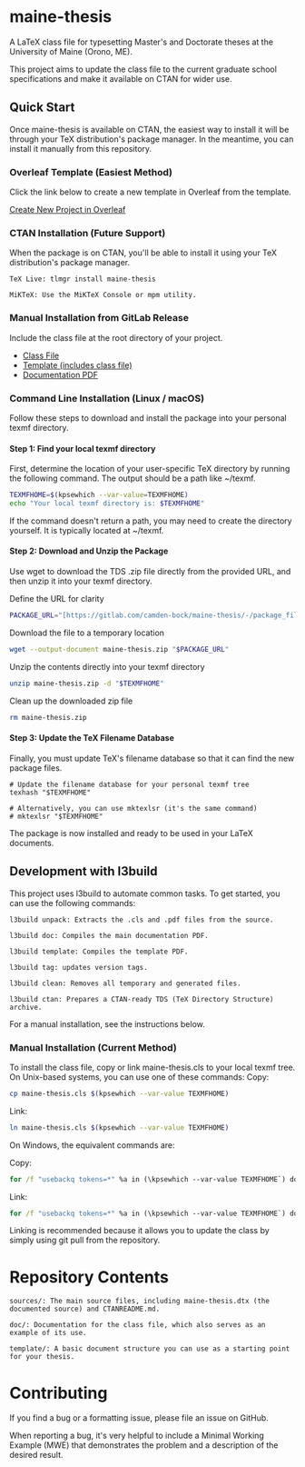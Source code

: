 # maine-thesis

A LaTeX class file for typesetting Master's and Doctorate theses at the University of Maine (Orono, ME).

This project aims to update the class file to the current graduate school specifications and make it available on CTAN
for wider use.

## Quick Start

Once maine-thesis is available on CTAN, the easiest way to install it will be through your TeX distribution's package
manager. In the meantime, you can install it manually from this repository.

### Overleaf Template (Easiest Method)

Click the link below to create a new template in Overleaf from the template.

[Create New Project in Overleaf](https://www.overleaf.com/docs?snip_uri=https%3A%2F%2Fgitlab.com%2Fapi%2Fv4%2Fprojects%2F72873936%2Fpackages%2Fgeneric%2Fmaine-thesis%2Flatest%2Fmaine-thesis-template.zip&engine=lualatex)

### CTAN Installation (Future Support)

When the package is on CTAN, you'll be able to install it using your TeX distribution's package manager.

    TeX Live: tlmgr install maine-thesis

    MiKTeX: Use the MiKTeX Console or mpm utility.

### Manual Installation from GitLab Release

Include the class file at the root directory of your project.

- [Class File](https://gitlab.com/api/v4/projects/72873936/packages/generic/maine-thesis/v2.0/maine-thesis.cls)
- [Template (includes class file)](https://gitlab.com/api/v4/projects/72873936/packages/generic/maine-thesis/latest/maine-thesis-template.zip)
- [Documentation PDF](https://gitlab.com/api/v4/projects/72873936/packages/generic/maine-thesis/latest/maine-thesis.pdf)

### Command Line Installation (Linux / macOS)

Follow these steps to download and install the package into your personal texmf directory.
#### Step 1: Find your local texmf directory

First, determine the location of your user-specific TeX directory by running the following command. The output should be a path like ~/texmf.

```bash
TEXMFHOME=$(kpsewhich --var-value=TEXMFHOME)
echo "Your local texmf directory is: $TEXMFHOME"
```

If the command doesn't return a path, you may need to create the directory yourself. It is typically located at ~/texmf.

#### Step 2: Download and Unzip the Package

Use wget to download the TDS .zip file directly from the provided URL, and then unzip it into your texmf directory.

Define the URL for clarity
```bash
PACKAGE_URL="[https://gitlab.com/camden-bock/maine-thesis/-/package_files/226178653/download](https://gitlab.com/camden-bock/maine-thesis/-/package_files/226178653/download)"
```

Download the file to a temporary location
```bash
wget --output-document maine-thesis.zip "$PACKAGE_URL"
```

Unzip the contents directly into your texmf directory
```bash
unzip maine-thesis.zip -d "$TEXMFHOME"
```

Clean up the downloaded zip file
```bash
rm maine-thesis.zip
```

#### Step 3: Update the TeX Filename Database

Finally, you must update TeX's filename database so that it can find the new package files.
```
# Update the filename database for your personal texmf tree
texhash "$TEXMFHOME"

# Alternatively, you can use mktexlsr (it's the same command)
# mktexlsr "$TEXMFHOME"
```
The package is now installed and ready to be used in your LaTeX documents.

## Development with l3build

This project uses l3build to automate common tasks. To get started, you can use the following commands:

    l3build unpack: Extracts the .cls and .pdf files from the source.

    l3build doc: Compiles the main documentation PDF.

    l3build template: Compiles the template PDF.

    l3build tag: updates version tags.

    l3build clean: Removes all temporary and generated files.

    l3build ctan: Prepares a CTAN-ready TDS (TeX Directory Structure) archive.

For a manual installation, see the instructions below.

### Manual Installation (Current Method)

To install the class file, copy or link maine-thesis.cls to your local texmf tree. On Unix-based systems, you can use
one of these commands:
Copy:

```bash
cp maine-thesis.cls $(kpsewhich --var-value TEXMFHOME)
```

Link:

```bash
ln maine-thesis.cls $(kpsewhich --var-value TEXMFHOME)
```

On Windows, the equivalent commands are:

Copy:

```cmd
for /f "usebackq tokens=*" %a in (\kpsewhich --var-value TEXMFHOME`) do copy maine-thesis.cls %a`
```

Link:

```cmd
for /f "usebackq tokens=*" %a in (\kpsewhich --var-value TEXMFHOME`) do mklink %a maine-thesis.cls`
```

Linking is recommended because it allows you to update the class by simply using git pull from the repository.

# Repository Contents

    sources/: The main source files, including maine-thesis.dtx (the documented source) and CTANREADME.md.

    doc/: Documentation for the class file, which also serves as an example of its use.

    template/: A basic document structure you can use as a starting point for your thesis.

# Contributing

If you find a bug or a formatting issue, please file an issue on GitHub.

When reporting a bug, it's very helpful to include a Minimal Working Example (MWE) that demonstrates the problem and a
description of the desired result.